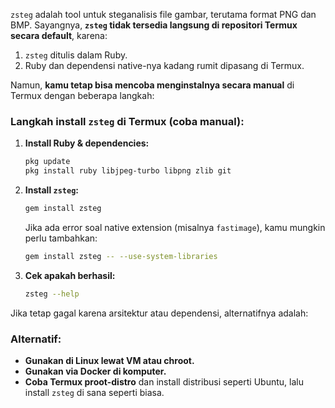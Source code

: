 `zsteg` adalah tool untuk steganalisis file gambar, terutama format PNG dan BMP. Sayangnya, **`zsteg` tidak tersedia langsung di repositori Termux secara default**, karena:

1. `zsteg` ditulis dalam Ruby.
2. Ruby dan dependensi native-nya kadang rumit dipasang di Termux.

Namun, **kamu tetap bisa mencoba menginstalnya secara manual** di Termux dengan beberapa langkah:

### Langkah install `zsteg` di Termux (coba manual):

1. **Install Ruby & dependencies:**

   ```bash
   pkg update
   pkg install ruby libjpeg-turbo libpng zlib git
   ```

2. **Install `zsteg`:**

   ```bash
   gem install zsteg
   ```

   Jika ada error soal native extension (misalnya `fastimage`), kamu mungkin perlu tambahkan:

   ```bash
   gem install zsteg -- --use-system-libraries
   ```

3. **Cek apakah berhasil:**

   ```bash
   zsteg --help
   ```

Jika tetap gagal karena arsitektur atau dependensi, alternatifnya adalah:

### Alternatif:

* **Gunakan di Linux lewat VM atau chroot.**
* **Gunakan via Docker di komputer.**
* **Coba Termux proot-distro** dan install distribusi seperti Ubuntu, lalu install `zsteg` di sana seperti biasa.
